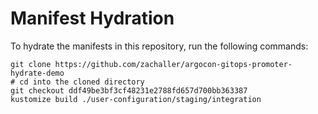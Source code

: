 # Manifest Hydration

To hydrate the manifests in this repository, run the following commands:

```shell
git clone https://github.com/zachaller/argocon-gitops-promoter-hydrate-demo
# cd into the cloned directory
git checkout ddf49be3bf3cf48231e2788fd657d700bb363387
kustomize build ./user-configuration/staging/integration
```
